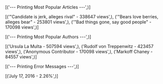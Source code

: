 [('--- Printing Most Popular Articles ---',)]

[('"Candidate is jerk, alleges rival" - 338647 views',), ('"Bears love berries, alleges bear" - 253801 views',), ('"Bad things gone, say good people" - 170098 views',)]

[('--- Printing Most Popular Authors ---',)]

[('Ursula La Multa - 507594 views',), ('Rudolf von Treppenwitz - 423457 views',), ('Anonymous Contributor - 170098 views',), ('Markoff Chaney - 84557 views',)]

[('--- Printing Error Messages ---',)]

[('July 17, 2016 - 2.26%',)]
